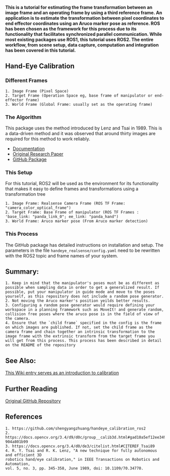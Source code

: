 <!--This template acts as a tutorial on writing articles for the Robotics Knowledgebase. In it we will cover article structure, basic syntax, and other useful hints. Every tutorial and article should start with a proper introduction.

This goes above the first subheading. The first 100 words are used as an excerpt on the Wiki's Index. No images, HTML, or special formating should be used in this section as it won't be displayed properly.

If you're writing a tutorial, use this section to specify what the reader will be able to accomplish and the tools you will be using. If you're writing an article, this section should be used to encapsulate the topic covered. Use Wikipedia for inspiration on how to write a proper introduction to a topic.

In both cases, tell them what you're going to say, use the sections below to say it, then summarize at the end (with suggestions for further study).-->

**This is a tutorial for estimating the frame transformation between an image frame and an operating frame by using a third reference frame. An application is to estimate the transformation between pixel coordinates to end effector coordinates using an Aruco marker pose as reference. ROS has been chosen as the framework for this process due to its functionality that facilitates synchronized parallel communication. While most existing packages use ROS1, this tutorial uses ROS2. The entire workflow, from scene setup, data capture, computation and integration has been covered in this tutorial.**

## Hand-Eye Calibration
<!--Use this section to cover important terms and information useful to completing the tutorial or understanding the topic addressed. Don't be afraid to include to other wiki entries that would be useful for what you intend to cover. Notice that there are two \#'s used for subheadings; that's the minimum. Each additional sublevel will have an added \#. It's strongly recommended that you create and work from an outline.-->

### Different Frames
	1. Image Frame (Pixel Space)
	2. Target Frame (Operation Space eg, base frame of manipulator or end-effector frame)
	3. World Frame (Global Frame: usually set as the operating frame)

### The Algorithm

This package uses the method introduced by Lenz and Tsai in 1989. This is a data-driven method and it was observed that around thirty images are required for this method to work reliably.

- [Documentation](https://docs.opencv.org/3.4/d9/d0c/group__calib3d.html#gad10a5ef12ee3499a0774c7904a801b99)
- [Original Research Paper](https://ieeexplore.ieee.org/document/34770)
- [GitHub Package](https://github.com/SNAAK-CMU/handeye_calibration_ros2)

### This Setup

For this tutorial, ROS2 will be used as the environment for its functionality that makes it easy to define frames and transformations using a transformation tree

	1. Image Frame: Realsense Camera Frame (ROS TF Frame: "camera_color_optical_frame")
	2. Target Frame: Base Frame of manipulator (ROS TF Frames : 'base_link: "panda_link_0"; ee_link: "panda_hand")
	3. World Frame: Aruco marker pose (From Aruco marker detection)

### This Process

The GitHub package has detailed instructions on installation and setup. The parameters in the file `handeye_realsense/config.yaml` need to be rewritten with the ROS2 topic and frame names of your system. 

## Summary:
	1. Keep in mind that the manipulator's poses must be as different as possible when sampling data in order to get a generalized result. If possible, put your manipulator in guide mode and move to the poses yourself, as this repository does not include a random pose generator. 
    2. Not moving the Aruco marker's position yeilds better results. 
    3. Configuring a random pose generator would require defining your workspace in a planning framework such as MoveIt! and generate random, collision free poses where the aruco pose is in the field of view of the camera. 
    4. Ensure that the `child frame` specified in the config is the frame on which images are published. If not, set the child frame as the camera frame and chain together an intrinsic transformation to the image frame with the extrinsic transform from the target frame you will get from this process. This process has been described in detail on the README of the repository
    

<!--### Basic syntax
A line in between create a separate paragraph. *This is italicized.* **This is bold.** Here is [a link](/). If you want to display the URL, you can do it like this <http://ri.cmu.edu/>.

> This is a note. Use it to reinforce important points, especially potential show stoppers for your readers. It is also appropriate to use for long quotes from other texts.


#### Bullet points and numbered lists
Here are some hints on writing (in no particular order):
- Focus on application knowledge.
  - Write tutorials to achieve a specific outcome.
  - Relay theory in an intuitive way (especially if you initially struggled).
    - It is likely that others are confused in the same way you were. They will benefit from your perspective.
  - You do not need to be an expert to produce useful content.
  - Document procedures as you learn them. You or others may refine them later.
- Use a professional tone.
  - Be non-partisan.
    - Characterize technology and practices in a way that assists the reader to make intelligent decisions.
    - When in doubt, use the SVOR (Strengths, Vulnerabilities, Opportunities, and Risks) framework.
  - Personal opinions have no place in the Wiki. Do not use "I." Only use "we" when referring to the contributors and editors of the Robotics Knowledgebase. You may "you" when giving instructions in tutorials.
- Use American English (for now).
  - We made add support for other languages in the future.
- The Robotics Knowledgebase is still evolving. We are using Jekyll and GitHub Pages in and a novel way and are always looking for contributors' input.

Entries in the Wiki should follow this format:
1. Excerpt introducing the entry's contents.
  - Be sure to specify if it is a tutorial or an article.
  - Remember that the first 100 words get used else where. A well written excerpt ensures that your entry gets read.
2. The content of your entry.
3. Summary.
4. See Also Links (relevant articles in the Wiki).
5. Further Reading (relevant articles on other sites).
6. References.

#### Code snippets
There's also a lot of support for displaying code. You can do it inline like `this`. You should also use the inline code syntax for `filenames` and `ROS_node_names`.

Larger chunks of code should use this format:
```
def recover_msg(msg):

        // Good coders comment their code for others.

        pw = ProtocolWrapper()

        // Explanation.

        if rec_crc != calc_crc:
            return None
```
This would be a good spot further explain you code snippet. Break it down for the user so they understand what is going on.

#### LaTex Math Support
Here is an example MathJax inline rendering $ \phi(x\|y) $ (note the additional escape for using \|), and here is a block rendering:
$$ \frac{1}{n^{2}} $$

#### Images and Video
Images and embedded video are supported.

![Put a relevant caption here](assets/images/Hk47portrait-298x300.jpg)

{% include video id="8P9geWwi9e0" provider="youtube" %}

{% include video id="148982525" provider="vimeo" %}

The video id can be found at the end of the URL. In this case, the URLs were
`https://www.youtube.com/watch?v=8P9geWwi9e0`
& `https://vimeo.com/148982525`.

## Summary
Use this space to reinforce key points and to suggest next steps for your readers.-->

## See Also:
[This Wiki entry serves as an introduction to calibration](camera-calibration.md) 

## Further Reading
[Original GitHub Repository](https://github.com/shengyangzhuang/handeye_calibration_ros2)

## References
<!--- Links to References go here.
- References should be in alphabetical order.
- References should follow IEEE format.
- If you are referencing experimental results, include it in your published report and link to it here.-->

	1. https://github.com/shengyangzhuang/handeye_calibration_ros2
	2. https://docs.opencv.org/3.4/d9/d0c/group__calib3d.html#gad10a5ef12ee3499a0774c7
	904a801b99
	3. https://docs.opencv.org/3.4/d0/de3/citelist.html#CITEREF_Tsai89
	4. R. Y. Tsai and R. K. Lenz, "A new technique for fully autonomous and efficient 3D
	robotics hand/eye calibration," in IEEE Transactions on Robotics and Automation,
	vol. 5, no. 3, pp. 345-358, June 1989, doi: 10.1109/70.34770.